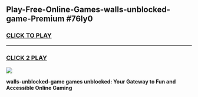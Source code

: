 
## Play-Free-Online-Games-walls-unblocked-game-Premium #76ly0
<h3>
<a href="https://premium.freeplayer.one?title=walls-unblocked-game&ref=8M">CLICK TO PLAY</a></h3>
<hr>

<h3>
<a href="https://premium.freeplayer.one?title=walls-unblocked-game&ref=8M">CLICK 2 PLAY</a>
  
</h3>

<a href="https://premium.freeplayer.one?title=walls-unblocked-game&ref=8M"><img src="https://clearcache.store/games.png"></a>


**walls-unblocked-game games unblocked: Your Gateway to Fun and Accessible Online Gaming**
